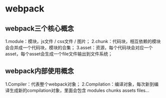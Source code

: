 
# webpack

## webpack三个核心概念
1.module：模块，js文件 / css文件 / 图片；
2.chunk：代码块，相互依赖的模块会合并成一个代码块，模块的合集；
3.asset：资源，每个代码块会对应一个asset，每个asset会生成一个file文件输出到文件系统；

## webpack内部使用概念
1.Compiler：代表整个webpack对象；
2.Compilation：编译对象，每次新到编译生成新的compilation对象，里面会包含 modules chunks assets files...